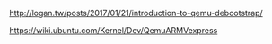 http://logan.tw/posts/2017/01/21/introduction-to-qemu-debootstrap/  

https://wiki.ubuntu.com/Kernel/Dev/QemuARMVexpress  


